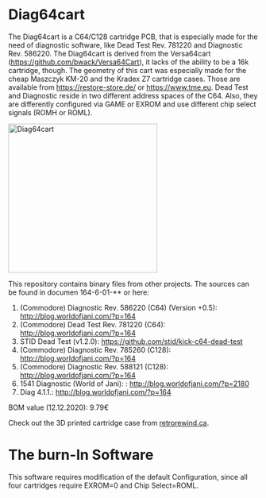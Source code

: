 # Diag64cart
The Diag64cart is a C64/C128 cartridge PCB, that is especially made for the need of diagnostic software, like Dead Test Rev. 781220 and Diagnostic Rev. 586220. The Diag64cart is derived from the Versa64cart (https://github.com/bwack/Versa64Cart), it lacks of the ability to be a 16k cartridge, though.
The geometry of this cart was especially made for the cheap Maszczyk KM-20 and the Kradex Z7 cartridge cases. Those are available from https://restore-store.de/ or https://www.tme.eu.
Dead Test and Diagnostic reside in two different address spaces of the C64. Also, they are differently configured via GAME  or EXROM and use different chip select signals (ROMH or ROML). 

<img src="https://github.com/ORienhardt/Diag64cart/blob/main/Rev.%200/Pictures/6771a_diag64cart.JPG" width="300" alt="Diag64cart">

This repository contains binary files from other projects. The sources can be found in documen 164-6-01-** or here:
1.	(Commodore) Diagnostic Rev. 586220 (C64) (Version +0.5):  http://blog.worldofjani.com/?p=164
2.	(Commodore) Dead Test Rev. 781220 (C64):  http://blog.worldofjani.com/?p=164
3.	STID Dead Test (v1.2.0): https://github.com/stid/kick-c64-dead-test
4.	(Commodore) Diagnostic Rev. 785260 (C128):  http://blog.worldofjani.com/?p=164
5.	(Commodore) Diagnostic Rev. 588121 (C128):  http://blog.worldofjani.com/?p=164
6.	1541 Diagnostic (World of Jani): : http://blog.worldofjani.com/?p=2180
7.	Diag 4.1.1.: http://blog.worldofjani.com/?p=164 

BOM value (12.12.2020): 9.79€

Check out the 3D printed cartridge case from <a href="https://www.thingiverse.com/thing:4759098">retrorewind.ca</a>.

# The burn-In Software
This software requires modification of the default Configuration, since all four cartridges require EXROM=0 and Chip Select=ROML.
